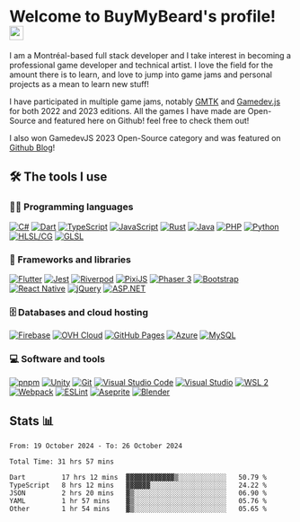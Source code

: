 # Welcome to BuyMyBeard's profile! <a href="https://www.aswinbarath.me/"><img src="https://media.giphy.com/media/hvRJCLFzcasrR4ia7z/giphy.gif" width="25px"></a>

I am a Montréal-based full stack developer and I take interest in becoming a professional game developer and technical artist. I love the field for the amount there is to learn, and love to jump into game jams and personal projects as a mean to learn new stuff!

I have participated in multiple game jams, notably <a href="https://gmtk.itch.io/">GMTK</a> and <a href="https://gamedevjs.com/">Gamedev.js</a> for both 2022 and 2023 editions. All the games I have made are Open-Source and featured here on Github! feel free to check them out! 

I also won GamedevJS 2023 Open-Source category and was featured on <a href="https://github.blog/2023-06-21-gamedev-js-2023/">Github Blog</a>!

## 🛠️ The tools I use

### 👨‍💻 Programming languages

<p>
  <a href="https://dotnet.microsoft.com/en-us/languages/csharp"><img alt="C#" src="https://img.shields.io/badge/C%23-white.svg?logo=csharp&logoColor=239120"></a>
  <a href="https://dart.dev/"><img alt="Dart" src="https://img.shields.io/badge/Dart-13B9FD.svg?logo=dart&logoColor=0175C2"></a>
  <a href="https://www.typescriptlang.org/"><img alt="TypeScript" src="https://img.shields.io/badge/TypeScript-white.svg?logo=typescript&logoColor=007aac"></a>
  <a href="https://www.javascript.com/"><img alt="JavaScript" src="https://img.shields.io/badge/JavaScript-black.svg?logo=javascript&logoColor=f7df1e"></a>
  <a href="https://rust-lang.org/"><img alt="Rust" src="https://img.shields.io/badge/Rust-ce412b.svg?logo=rust&logoColor=white"></a>
  <!--<a href="#"><img alt="CSS" src="https://img.shields.io/badge/CSS-1572B6.svg?logo=css3&logoColor=white"></a>
  <a href="#"><img alt="HTML" src="https://img.shields.io/badge/HTML-E34F26.svg?logo=html5&logoColor=white"></a>
  <a href="#"><img alt="SQL" src="https://custom-icon-badges.herokuapp.com/badge/SQL-025E8C.svg?logo=database&logoColor=white"></a>-->
  <a href="https://www.java.com/"><img alt="Java" src="https://img.shields.io/badge/Java-007396.svg?logo=java&logoColor=white"></a>
  <a href="https://www.php.net/"><img alt="PHP" src="https://img.shields.io/badge/PHP-777BB4.svg?logo=php&logoColor=white"></a>
  <a href="https://www.python.org/"><img alt="Python" src="https://img.shields.io/badge/Python-14354C.svg?logo=python&logoColor=white"></a>
  <a href="https://learn.microsoft.com/en-us/windows/win32/direct3dhlsl/dx-graphics-hlsl"><img alt="HLSL/CG" src="https://img.shields.io/badge/HLSL%2FCG-purple.svg?"></a>
  <a href="https://www.khronos.org/opengl/wiki/Core_Language_(GLSL)"><img alt="GLSL" src="https://img.shields.io/badge/GLSL-DDDDDD.svg?logo=opengl&logoColor=1010A4"></a>
</p>

### 🧰 Frameworks and libraries

<p>
  <a href="https://flutter.dev/"><img alt="Flutter" src="https://img.shields.io/badge/Flutter-027DFD.svg?logo=flutter&logoColor=white"></a>
  <a href="https://jestjs.io/"><img alt="Jest" src="https://img.shields.io/badge/Jest-c21325.svg?logo=jest&logoColor=white"></a>
   <a href="https://riverpod.dev/"><img alt="Riverpod" src="https://img.shields.io/badge/Riverpod-blue.svg"></a>
  <!--<a href="https://docs.superstructjs.org/"><img alt="Superstruct" src="https://img.shields.io/badge/Superstruct-e0afff.svg"></a>-->
  <a href="https://pixijs.com/"><img alt="PixiJS" src="https://img.shields.io/badge/PixiJS-e91e63"></a>
  <a href="https://phaser.io/"><img alt="Phaser 3" src="https://img.shields.io/badge/Phaser_3-b9faf6"></a>
  <a href="https://getbootstrap.com/"><img alt="Bootstrap" src="https://img.shields.io/badge/Bootstrap-7952B3.svg?logo=bootstrap&logoColor=white"></a>
  <a href="https://reactnative.dev/"><img alt="React Native" src="https://img.shields.io/badge/React Native-20232a.svg?logo=react&logoColor=%2361DAFB"></a>
  <a href="https://jquery.com/"><img alt="jQuery" src="https://img.shields.io/badge/jQuery-0769ad.svg?logo=jquery&logoColor=78cff5"></a>
  <a href="https://dotnet.microsoft.com/en-us/apps/aspnet"><img alt="ASP.NET" src="https://img.shields.io/badge/ASP%2ENET-1f1f1f.svg?logo=dotnet&logoColor=9780e5"></a>
</p>

### 🗄️ Databases and cloud hosting

<p>
  <a href="https://firebase.google.com/"><img alt="Firebase" src="https://img.shields.io/badge/Firebase-1e1e1e.svg?logo=firebase&logoColor=ffa611"></a>
  <a href="https://www.ovhcloud.com/"><img alt="OVH Cloud" src="https://img.shields.io/badge/ovh-white.svg?logo=ovh&logoColor=123F6D"></a>
  <a href="https://pages.github.com/"><img alt="GitHub Pages" src="https://img.shields.io/badge/GitHub%20Pages-327FC7.svg?logo=github&logoColor=white"></a>
  <a href="https://azure.microsoft.com/"><img alt="Azure" src="https://img.shields.io/badge/Azure-white.svg?logo=microsoftazure&logoColor=0078D4"></a>
  <a href="https://www.mysql.com/"><img alt="MySQL" src="https://img.shields.io/badge/MySQL-00f.svg?logo=mysql&logoColor=white"></a>
</p>

### 💻 Software and tools

<p>
  <a href="https://pnpm.io/"><img alt="pnpm" src="https://img.shields.io/badge/pnpm-F69220.svg?logo=pnpm&logoColor=grey"></a>
  <a href="https://unity.com/"><img alt="Unity" src="https://img.shields.io/badge/Unity-FFFFFF.svg?logo=unity&logoColor=black"></a>
  <a href="https://git-scm.com/"><img alt="Git" src="https://img.shields.io/badge/Git-F05033.svg?logo=git&logoColor=white"></a>
  <a href="https://code.visualstudio.com/"><img alt="Visual Studio Code" src="https://img.shields.io/badge/Visual%20Studio%20Code-0078d7.svg?logo=visual-studio-code&logoColor=white"></a>
  <a href="https://visualstudio.microsoft.com/"><img alt="Visual Studio" src="https://img.shields.io/badge/Visual%20Studio-5C2D91.svg?logo=visualstudio&logoColor=white"></a>
  <a href="https://learn.microsoft.com/en-us/windows/wsl/install"><img alt="WSL 2" src="https://img.shields.io/badge/WSL 2-blue.svg"></a>
  <a href="https://webpack.js.org/"><img alt="Webpack" src="https://img.shields.io/badge/Webpack-8DD6F9.svg?logo=webpack&logoColor=white"></a>
  <a href="https://eslint.org/"><img alt="ESLint" src="https://img.shields.io/badge/ESLint-white.svg?logo=eslint&logoColor=4B32C3"></a>
  <a href="https://www.aseprite.org/"><img alt="Aseprite" src="https://img.shields.io/badge/Aseprite-7D929E.svg?logo=aseprite&logoColor=white"></a>
  <a href="https://blender.org/"><img alt="Blender" src="https://img.shields.io/badge/Blender-white.svg?logo=blender&logoColor=E87D0D"></a>
</p>

## Stats 📊

<p>
  <!--START_SECTION:waka-->

```last_7_days
From: 19 October 2024 - To: 26 October 2024

Total Time: 31 hrs 57 mins

Dart         17 hrs 12 mins  ▓▓▓▓▓▓▓▓▓▓▓▓▒░░░░░░░░░░░░   50.79 %
TypeScript   8 hrs 12 mins   ▓▓▓▓▓▓░░░░░░░░░░░░░░░░░░░   24.22 %
JSON         2 hrs 20 mins   ▓▒░░░░░░░░░░░░░░░░░░░░░░░   06.90 %
YAML         1 hr 57 mins    ▓▒░░░░░░░░░░░░░░░░░░░░░░░   05.76 %
Other        1 hr 54 mins    ▓▒░░░░░░░░░░░░░░░░░░░░░░░   05.65 %
```

<!--END_SECTION:waka-->
</p>
